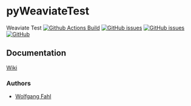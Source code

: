 # pyWeaviateTest
Weaviate Test
[![Github Actions Build](https://github.com/WolfgangFahl/pyWeaviateTest/workflows/Build/badge.svg?branch=main)](https://github.com/WolfgangFahl/pyWeaviateTest/actions?query=workflow%3ABuild+branch%3Amain)
[![GitHub issues](https://img.shields.io/github/issues/WolfgangFahl/pyWeaviateTest.svg)](https://github.com/WolfgangFahl/pyWeaviateTest/issues)
[![GitHub issues](https://img.shields.io/github/issues-closed/WolfgangFahl/pyWeaviateTest.svg)](https://github.com/WolfgangFahl/pyWeaviateTest/issues/?q=is%3Aissue+is%3Aclosed)
[![GitHub](https://img.shields.io/github/license/WolfgangFahl/pyWeaviateTest.svg)](https://www.apache.org/licenses/LICENSE-2.0)

## Documentation
[Wiki](http://wiki.bitplan.com/index.php/WeaviateTest)

### Authors
* [Wolfgang Fahl](http://www.bitplan.com/Wolfgang_Fahl)